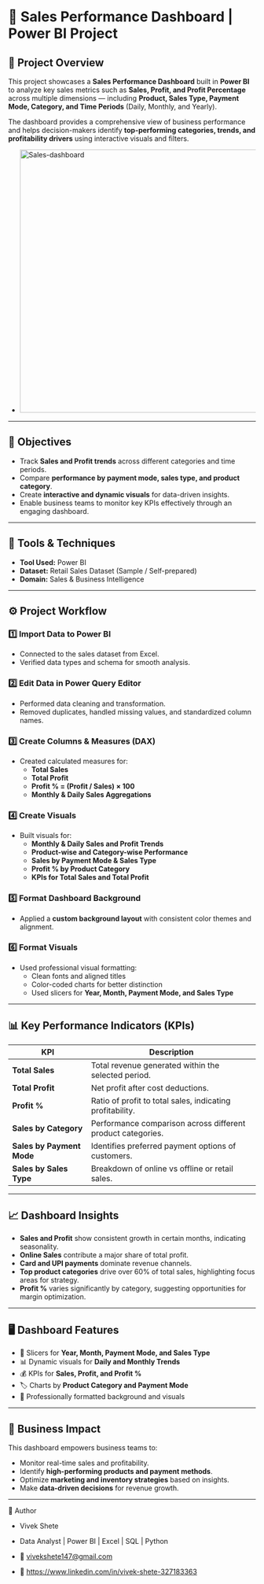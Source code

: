# 💼 Sales Performance Dashboard | Power BI Project

## 📌 Project Overview
This project showcases a **Sales Performance Dashboard** built in **Power BI** to analyze key sales metrics such as **Sales, Profit, and Profit Percentage** across multiple dimensions — including **Product, Sales Type, Payment Mode, Category, and Time Periods** (Daily, Monthly, and Yearly).  

The dashboard provides a comprehensive view of business performance and helps decision-makers identify **top-performing categories, trends, and profitability drivers** using interactive visuals and filters.

- <img width="940" height="535" alt="Sales-dashboard" src="https://github.com/user-attachments/assets/5892eb5b-dffd-41aa-acbf-5c64a8898c28" />

---

## 🎯 Objectives
- Track **Sales and Profit trends** across different categories and time periods.  
- Compare **performance by payment mode, sales type, and product category**.  
- Create **interactive and dynamic visuals** for data-driven insights.  
- Enable business teams to monitor key KPIs effectively through an engaging dashboard.

---

## 🧰 Tools & Techniques
- **Tool Used:** Power BI  
- **Dataset:** Retail Sales Dataset (Sample / Self-prepared)  
- **Domain:** Sales & Business Intelligence  

---

## ⚙️ Project Workflow
### 1️⃣ **Import Data to Power BI**
- Connected to the sales dataset from Excel.  
- Verified data types and schema for smooth analysis.  

### 2️⃣ **Edit Data in Power Query Editor**
- Performed data cleaning and transformation.  
- Removed duplicates, handled missing values, and standardized column names.  

### 3️⃣ **Create Columns & Measures (DAX)**
- Created calculated measures for:
  - **Total Sales**  
  - **Total Profit**  
  - **Profit % = (Profit / Sales) × 100**  
  - **Monthly & Daily Sales Aggregations**  

### 4️⃣ **Create Visuals**
- Built visuals for:
  - **Monthly & Daily Sales and Profit Trends**
  - **Product-wise and Category-wise Performance**
  - **Sales by Payment Mode & Sales Type**
  - **Profit % by Product Category**
  - **KPIs for Total Sales and Total Profit**

### 5️⃣ **Format Dashboard Background**
- Applied a **custom background layout** with consistent color themes and alignment.  

### 6️⃣ **Format Visuals**
- Used professional visual formatting:
  - Clean fonts and aligned titles  
  - Color-coded charts for better distinction  
  - Used slicers for **Year, Month, Payment Mode, and Sales Type**  

---

## 📊 Key Performance Indicators (KPIs)
| KPI | Description |
|------|--------------|
| **Total Sales** | Total revenue generated within the selected period. |
| **Total Profit** | Net profit after cost deductions. |
| **Profit %** | Ratio of profit to total sales, indicating profitability. |
| **Sales by Category** | Performance comparison across different product categories. |
| **Sales by Payment Mode** | Identifies preferred payment options of customers. |
| **Sales by Sales Type** | Breakdown of online vs offline or retail sales. |

---

## 📈 Dashboard Insights
- **Sales and Profit** show consistent growth in certain months, indicating seasonality.  
- **Online Sales** contribute a major share of total profit.  
- **Card and UPI payments** dominate revenue channels.  
- **Top product categories** drive over 60% of total sales, highlighting focus areas for strategy.  
- **Profit %** varies significantly by category, suggesting opportunities for margin optimization.  

---

## 🖥️ Dashboard Features
- 📆 Slicers for **Year, Month, Payment Mode, and Sales Type**  
- 📊 Dynamic visuals for **Daily and Monthly Trends**  
- 💰 KPIs for **Sales, Profit, and Profit %**  
- 🏷️ Charts by **Product Category and Payment Mode**  
- 🎨 Professionally formatted background and visuals  


---

## 🚀 Business Impact
This dashboard empowers business teams to:
- Monitor real-time sales and profitability.  
- Identify **high-performing products and payment methods**.  
- Optimize **marketing and inventory strategies** based on insights.  
- Make **data-driven decisions** for revenue growth.  

---
👤 Author

- Vivek Shete
- Data Analyst | Power BI | Excel | SQL | Python
- 📧 vivekshete147@gmail.com

- 🔗 https://www.linkedin.com/in/vivek-shete-327183363
